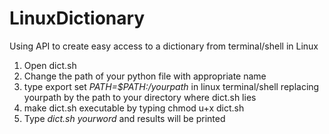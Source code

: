 # LinuxDictionary  
Using API to create easy access to a dictionary from terminal/shell in Linux  

1. Open dict.sh  
2. Change the path of your python file with appropriate name  
3. type export set *PATH=$PATH:/yourpath* in linux terminal/shell replacing yourpath by the path to your directory where dict.sh lies  
4. make dict.sh executable by typing chmod u+x dict.sh  
5. Type _dict.sh yourword_ and results will be printed
